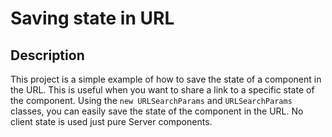 # Saving state in URL

## Description

This project is a simple example of how to save the state of a component in the URL. This is useful when you want to share a link to a specific state of the component. Using the `new URLSearchParams` and `URLSearchParams` classes, you can easily save the state of the component in the URL.
No client state is used just pure Server components.
